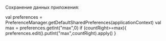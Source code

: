 
 Сохранение данных приложения:

 val preferences =  PreferenceManager.getDefaultSharedPreferences(applicationContext)
                val max = preferences.getInt("max",0)
                if (countRight>=max){
                    preferences.edit().putInt("max",countRight).apply()
                }